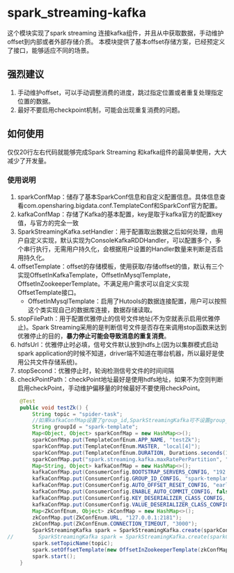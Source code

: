 # spark_streaming-kafka

这个模块实现了spark streaming 连接kafka组件，并且从中获取数据，手动维护offset到内部或者外部存储介质。
本模块提供了基本offset存储方案，已经预定义了接口，能够适应不同的场景。

## 强烈建议
1. 手动维护offset，可以手动调整消费的进度，跳过指定位置或者重复处理指定位置的数据。
2. 最好不要启用checkpoint机制，可能会出现重复消费的问题。

## 如何使用

仅仅20行左右代码就能够完成Spark Streaming 和kafka组件的最简单使用，大大减少了开发量。

### 使用说明
1. sparkConfMap：储存了基本SparkConf信息和自定义配置信息。具体信息查看com.opensharing.bigdata.conf.TemplateConf和SparkConf官方配置。
2. kafkaConfMap：存储了Kafka的基本配置，key是取于kafka官方的配置key值，与官方的完全一致
3. SparkStreamingKafka.setHandler：用于配置取出数据之后如何处理，由用户自定义实现，默认实现为ConsoleKafkaRDDHandler，可以配置多个，多个串行执行，无需用户持久化，会根据用户设置的Handler数量来判断是否启用持久化。
4. offsetTemplate：offset的存储模板，使用获取/存储offset的值，默认有三个实现OffsetInKafkaTemplate，OffsetInMysqlTemplate，OffsetInZookeeperTemplate。不满足用户需求可以自定义实现OffsetTemplate接口。
   + OffsetInMysqlTemplate：启用了Hutools的数据连接配置，用户可以按照这个类实现自己的数据库连接，数据存储读取。
5. stopFilePath：用于配置优雅停止的信号文件地址(不为空就表示启用优雅停止)。Spark Streaming采用的是判断信号文件是否存在来调用stop函数来达到优雅停止的目的，**暴力停止可能会导致消息的重复消费**。
6. hdfsUrl：优雅停止时必填，信号文件默认放到hdfs上(因为以集群模式启动spark application的时候不知道，driver端不知道在哪台机器，所以最好是使用公共文件存储系统)。
7. stopSecond：优雅停止时，轮询检测信号文件的时间间隔
8. checkPointPath：checkPoint地址最好是使用hdfs地址，如果不为空则判断启用checkPoint，手动维护偏移量的时候最好不要使用checkPoint。
``` java
	@Test
	public void testZk() {
		String topic = "spider-task";
		//如果kafkaConfMap设置了group_id,SparkStreamingKafka可不设置group_id
		String groupId = "spark-template";
		Map<Object, Object> sparkConfMap = new HashMap<>();
		sparkConfMap.put(TemplateConfEnum.APP_NAME, "testZk");
		sparkConfMap.put(TemplateConfEnum.MASTER, "local[4]");
		sparkConfMap.put(TemplateConfEnum.DURATION, Durations.seconds(10));
		sparkConfMap.put("spark.streaming.kafka.maxRatePerPartition", "10");
		Map<String, Object> kafkaConfMap = new HashMap<>();
		kafkaConfMap.put(ConsumerConfig.BOOTSTRAP_SERVERS_CONFIG, "192.168.2.58:9092,192.168.2.58:10092,192.168.2.58:11092");
		kafkaConfMap.put(ConsumerConfig.GROUP_ID_CONFIG, "spark-template");
		kafkaConfMap.put(ConsumerConfig.AUTO_OFFSET_RESET_CONFIG, "earliest");
		kafkaConfMap.put(ConsumerConfig.ENABLE_AUTO_COMMIT_CONFIG, false);
		kafkaConfMap.put(ConsumerConfig.KEY_DESERIALIZER_CLASS_CONFIG, StringDeserializer.class);
		kafkaConfMap.put(ConsumerConfig.VALUE_DESERIALIZER_CLASS_CONFIG, StringDeserializer.class);
		Map<ZkConfEnum, Object> zkConfMap = new HashMap<>();
		zkConfMap.put(ZkConfEnum.URL, "127.0.0.1:2181");
		zkConfMap.put(ZkConfEnum.CONNECTION_TIMEOUT, "3000");
		SparkStreamingKafka spark = SparkStreamingKafka.create(sparkConfMap, kafkaConfMap);
//        SparkStreamingKafka spark = SparkStreamingKafka.create(sparkConfMap, kafkaConfMap,"./checkpointStreamingZk");
		spark.setTopicName(topic);
		spark.setOffsetTemplate(new OffsetInZookeeperTemplate(zkConfMap, "/ldk"));
		spark.start();
	}
```